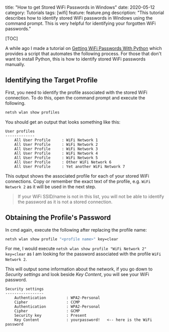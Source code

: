 title: "How to get Stored WiFi Passwords in Windows"
date: 2020-05-12
category: Tutorials
tags: [wifi]
feature: feature.png
description: "This tutorial describes how to identify stored WiFi passwords in Windows using the command prompt. This is very helpful for identifying your forgotten WiFi passwords."

[TOC]

A while ago I made a tutorial on [Getting WiFi Passwords With Python](/blog/post/get-wifi-passwords-with-python/) which provides a script that automates the following process. For those that don't want to install Python, this is how to identify stored WiFi passwords manually.

## Identifying the Target Profile
First, you need to identify the profile associated with the stored WiFi connection. To do this, open the command prompt and execute the following.

```bash
netsh wlan show profiles
```

You should get an output that looks something like this:

```text
User profiles
-------------
    All User Profile     : WiFi Network 1
    All User Profile     : WiFi Network 2
    All User Profile     : WiFi Network 3
    All User Profile     : WiFi Network 4
    All User Profile     : WiFi Network 5
    All User Profile     : Other WiFi Network 6
    All User Profile     : Yet another WiFi Network 7
```

This output shows the associated profile for each of your stored WiFi connections. Copy or remember the exact text of the profile, e.g. `WiFi Network 2` as it will be used in the next step.

> If your WiFi SSID/name is not in this list, you will not be able to identify the password as it is not a stored connection.

## Obtaining the Profile's Password
In cmd again, execute the following after replacing the profile name:

```bash
netsh wlan show profile "<profile name>" key=clear
```

For me, I would execute `netsh wlan show profile "WiFi Network 2" key=clear` as I am looking for the password associated with the profile `WiFi Network 2`.

This will output some information about the network, if you go down to *Security settings* and look beside *Key Content*, you will see your WiFi password.

```text
Security settings
-----------------
    Authentication         : WPA2-Personal
    Cipher                 : CCMP
    Authentication         : WPA2-Personal
    Cipher                 : GCMP
    Security key           : Present
    Key Content            : yourpassword!   <-- here is the WiFi password
```
